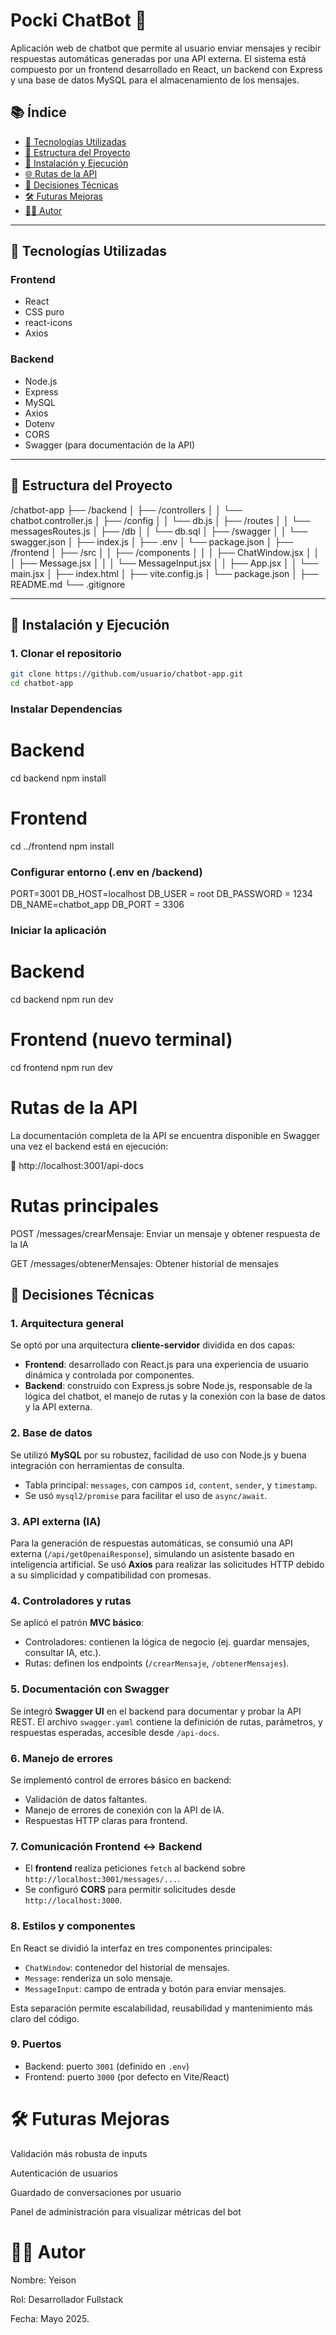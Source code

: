 # Pocki ChatBot 🤖

Aplicación web de chatbot que permite al usuario enviar mensajes y recibir respuestas automáticas generadas por una API externa. El sistema está compuesto por un frontend desarrollado en React, un backend con Express y una base de datos MySQL para el almacenamiento de los mensajes.

## 📚 Índice

- [🚀 Tecnologías Utilizadas](#-tecnologías-utilizadas)
- [📁 Estructura del Proyecto](#-estructura-del-proyecto)
- [🔧 Instalación y Ejecución](#-instalación-y-ejecución)
- [🌐 Rutas de la API](#-rutas-de-la-api)
- [🧠 Decisiones Técnicas](#-decisiones-técnicas)
- [🛠️ Futuras Mejoras](#-futuras-mejoras)
- [🧑‍💻 Autor](#-autor)

---

## 🚀 Tecnologías Utilizadas

### Frontend

- React
- CSS puro
- react-icons
- Axios

### Backend

- Node.js
- Express
- MySQL
- Axios
- Dotenv
- CORS
- Swagger (para documentación de la API)

---

## 📁 Estructura del Proyecto


/chatbot-app
├── /backend
│ ├── /controllers
│ │ └── chatbot.controller.js
│ ├── /config
│ │ └── db.js
│ ├── /routes
│ │ └── messagesRoutes.js
│ ├── /db
│ │ └── db.sql
│ ├── /swagger
│ │ └── swagger.json
│ ├── index.js
│ ├── .env
│ └── package.json
│
├── /frontend
│ ├── /src
│ │ ├── /components
│ │ │ ├── ChatWindow.jsx
│ │ │ ├── Message.jsx
│ │ │ └── MessageInput.jsx
│ │ ├── App.jsx
│ │ └── main.jsx
│ ├── index.html
│ ├── vite.config.js
│ └── package.json
│
├── README.md
└── .gitignore

---

## 🔧 Instalación y Ejecución

### 1. Clonar el repositorio

```bash
git clone https://github.com/usuario/chatbot-app.git
cd chatbot-app
```

### Instalar Dependencias

# Backend

cd backend
npm install

# Frontend

cd ../frontend
npm install

### Configurar entorno (.env en /backend)

PORT=3001
DB_HOST=localhost
DB_USER = root
DB_PASSWORD = 1234
DB_NAME=chatbot_app
DB_PORT = 3306


### Iniciar la aplicación

# Backend

cd backend
npm run dev

# Frontend (nuevo terminal)

cd frontend
npm run dev

# Rutas de la API

La documentación completa de la API se encuentra disponible en Swagger una vez el backend está en ejecución:

📄 http://localhost:3001/api-docs

# Rutas principales

POST /messages/crearMensaje: Enviar un mensaje y obtener respuesta de la IA

GET /messages/obtenerMensajes: Obtener historial de mensajes

## 🧠 Decisiones Técnicas

### 1. Arquitectura general

Se optó por una arquitectura **cliente-servidor** dividida en dos capas:

- **Frontend**: desarrollado con React.js para una experiencia de usuario dinámica y controlada por componentes.
- **Backend**: construido con Express.js sobre Node.js, responsable de la lógica del chatbot, el manejo de rutas y la conexión con la base de datos y la API externa.

### 2. Base de datos

Se utilizó **MySQL** por su robustez, facilidad de uso con Node.js y buena integración con herramientas de consulta.

- Tabla principal: `messages`, con campos `id`, `content`, `sender`, y `timestamp`.
- Se usó `mysql2/promise` para facilitar el uso de `async/await`.

### 3. API externa (IA)

Para la generación de respuestas automáticas, se consumió una API externa (`/api/getOpenaiResponse`), simulando un asistente basado en inteligencia artificial. Se usó **Axios** para realizar las solicitudes HTTP debido a su simplicidad y compatibilidad con promesas.

### 4. Controladores y rutas

Se aplicó el patrón **MVC básico**:

- Controladores: contienen la lógica de negocio (ej. guardar mensajes, consultar IA, etc.).
- Rutas: definen los endpoints (`/crearMensaje`, `/obtenerMensajes`).

### 5. Documentación con Swagger

Se integró **Swagger UI** en el backend para documentar y probar la API REST. El archivo `swagger.yaml` contiene la definición de rutas, parámetros, y respuestas esperadas, accesible desde `/api-docs`.

### 6. Manejo de errores

Se implementó control de errores básico en backend:

- Validación de datos faltantes.
- Manejo de errores de conexión con la API de IA.
- Respuestas HTTP claras para frontend.

### 7. Comunicación Frontend ↔ Backend

- El **frontend** realiza peticiones `fetch` al backend sobre `http://localhost:3001/messages/...`.
- Se configuró **CORS** para permitir solicitudes desde `http://localhost:3000`.

### 8. Estilos y componentes

En React se dividió la interfaz en tres componentes principales:

- `ChatWindow`: contenedor del historial de mensajes.
- `Message`: renderiza un solo mensaje.
- `MessageInput`: campo de entrada y botón para enviar mensajes.

Esta separación permite escalabilidad, reusabilidad y mantenimiento más claro del código.

### 9. Puertos

- Backend: puerto `3001` (definido en `.env`)
- Frontend: puerto `3000` (por defecto en Vite/React)

# 🛠️ Futuras Mejoras

Validación más robusta de inputs

Autenticación de usuarios

Guardado de conversaciones por usuario

Panel de administración para visualizar métricas del bot

# 🧑‍💻 Autor

Nombre: Yeison

Rol: Desarrollador Fullstack

Fecha: Mayo 2025.
